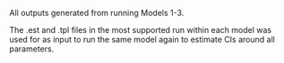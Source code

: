 All outputs generated from running Models 1-3. 

The .est and .tpl files in the most supported run within each model was used for as input to run the same model again to estimate CIs around all parameters. 

